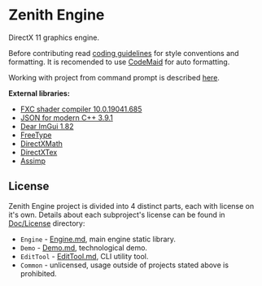# Zenith Engine

DirectX 11 graphics engine.

Before contributing read [coding guidelines](Doc/CodeGuidelines.md) for style conventions and formatting. It is recomended to use [CodeMaid](http://www.codemaid.net/) for auto formatting.

Working with project from command prompt is described [here](Doc/CMakeCLI.md).

**External libraries:**
  - [FXC shader compiler 10.0.19041.685](https://docs.microsoft.com/en-us/windows/win32/direct3dtools/fxc)
  - [JSON for modern C++ 3.9.1](https://github.com/nlohmann/json)
  - [Dear ImGui 1.82](https://github.com/ocornut/imgui)
  - [FreeType](https://gitlab.freedesktop.org/freetype/freetype)
  - [DirectXMath](https://github.com/microsoft/DirectXMath)
  - [DirectXTex](https://github.com/microsoft/DirectXTex)
  - [Assimp](https://github.com/assimp/assimp)

## License

Zenith Engine project is divided into 4 distinct parts, each with license on it's own.
Details about each subproject's license can be found in [Doc/License](Doc/License) directory:
  - `Engine` - [Engine.md](Doc/License/Engine.md), main engine static library.
  - `Demo` - [Demo.md](Doc/License/Demo.md), technological demo.
  - `EditTool` - [EditTool.md](Doc/License/EditTool.md), CLI utility tool.
  - `Common` - unlicensed, usage outside of projects stated above is prohibited.